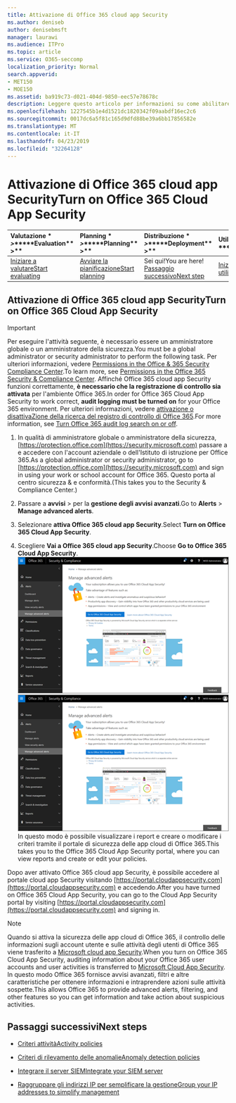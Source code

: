 ```yaml
---
title: Attivazione di Office 365 cloud app Security
ms.author: deniseb
author: denisebmsft
manager: laurawi
ms.audience: ITPro
ms.topic: article
ms.service: O365-seccomp
localization_priority: Normal
search.appverid:
- MET150
- MOE150
ms.assetid: ba919c73-d021-404d-9850-eec57e78678c
description: Leggere questo articolo per informazioni su come abilitare Office 365 cloud app Security, alimentato da cloud app Security in Microsoft Azure.
ms.openlocfilehash: 1227545b1e4d1521dc1820342f09aabdf16ec2c6
ms.sourcegitcommit: 0017dc6a5f81c165d9dfd88be39a6bb17856582e
ms.translationtype: MT
ms.contentlocale: it-IT
ms.lasthandoff: 04/23/2019
ms.locfileid: "32264128"
---
```

# <a name="turn-on-office-365-cloud-app-security"></a><span data-ttu-id="fcd89-103">Attivazione di Office 365 cloud app Security</span><span class="sxs-lookup"><span data-stu-id="fcd89-103">Turn on Office 365 Cloud App Security</span></span>
  
|<span data-ttu-id="fcd89-104">Valutazione \* *\>*\*</span><span class="sxs-lookup"><span data-stu-id="fcd89-104">\*\*\*\*Evaluation\*\* \>\*\*</span></span>|<span data-ttu-id="fcd89-105">Planning \* *\>*\*</span><span class="sxs-lookup"><span data-stu-id="fcd89-105">\*\*\*\*Planning\*\* \>\*\*</span></span>|<span data-ttu-id="fcd89-106">Distribuzione \* *\>*\*</span><span class="sxs-lookup"><span data-stu-id="fcd89-106">\*\*\*\*Deployment\*\* \>\*\*</span></span>|<span data-ttu-id="fcd89-107">Utilizzo \* \* \* \*</span><span class="sxs-lookup"><span data-stu-id="fcd89-107">\*\*\*\*Utilization\*\*\*\*</span></span>|
|:-----|:-----|:-----|:-----|
|[<span data-ttu-id="fcd89-108">Iniziare a valutare</span><span class="sxs-lookup"><span data-stu-id="fcd89-108">Start evaluating</span></span>](office-365-cas-overview.md) <br/> |[<span data-ttu-id="fcd89-109">Avviare la pianificazione</span><span class="sxs-lookup"><span data-stu-id="fcd89-109">Start planning</span></span>](get-ready-for-office-365-cas.md) <br/> |<span data-ttu-id="fcd89-110">Sei qui!</span><span class="sxs-lookup"><span data-stu-id="fcd89-110">You are here!</span></span>  <br/> [<span data-ttu-id="fcd89-111">Passaggio successivo</span><span class="sxs-lookup"><span data-stu-id="fcd89-111">Next step</span></span>](activity-policies-and-alerts.md) <br/> |[<span data-ttu-id="fcd89-112">Iniziare a utilizzare</span><span class="sxs-lookup"><span data-stu-id="fcd89-112">Start utilizing</span></span>](utilization-activities-for-ocas.md) <br/> |
  
## <a name="turn-on-office-365-cloud-app-security"></a><span data-ttu-id="fcd89-113">Attivazione di Office 365 cloud app Security</span><span class="sxs-lookup"><span data-stu-id="fcd89-113">Turn on Office 365 Cloud App Security</span></span>

> [!IMPORTANT]
> <span data-ttu-id="fcd89-114">Per eseguire l'attività seguente, è necessario essere un amministratore globale o un amministratore della sicurezza.</span><span class="sxs-lookup"><span data-stu-id="fcd89-114">You must be a global administrator or security administrator to perform the following task.</span></span> <span data-ttu-id="fcd89-115">Per ulteriori informazioni, vedere [Permissions in the Office &amp; 365 Security Compliance Center](permissions-in-the-security-and-compliance-center.md).</span><span class="sxs-lookup"><span data-stu-id="fcd89-115">To learn more, see [Permissions in the Office 365 Security &amp; Compliance Center](permissions-in-the-security-and-compliance-center.md).</span></span> <span data-ttu-id="fcd89-116">Affinché Office 365 cloud app Security funzioni correttamente, **è necessario che la registrazione di controllo sia attivata** per l'ambiente Office 365.</span><span class="sxs-lookup"><span data-stu-id="fcd89-116">In order for Office 365 Cloud App Security to work correct, **audit logging must be turned on** for your Office 365 environment.</span></span> <span data-ttu-id="fcd89-117">Per ulteriori informazioni, vedere [attivazione o disattivaZione della ricerca del registro di controllo di Office 365](turn-audit-log-search-on-or-off.md).</span><span class="sxs-lookup"><span data-stu-id="fcd89-117">For more information, see [Turn Office 365 audit log search on or off](turn-audit-log-search-on-or-off.md).</span></span> 
  
1. <span data-ttu-id="fcd89-118">In qualità di amministratore globale o amministratore della sicurezza, [https://protection.office.com](https://security.microsoft.com) passare a e accedere con l'account aziendale o dell'Istituto di istruzione per Office 365.</span><span class="sxs-lookup"><span data-stu-id="fcd89-118">As a global administrator or security administrator, go to [https://protection.office.com](https://security.microsoft.com) and sign in using your work or school account for Office 365.</span></span> <span data-ttu-id="fcd89-119">Questo porta al centro sicurezza &amp; e conformità.</span><span class="sxs-lookup"><span data-stu-id="fcd89-119">(This takes you to the Security &amp; Compliance Center.)</span></span> 
    
2. <span data-ttu-id="fcd89-120">Passare a **avvisi** \> per la **gestione degli avvisi avanzati**.</span><span class="sxs-lookup"><span data-stu-id="fcd89-120">Go to **Alerts** \> **Manage advanced alerts**.</span></span>
    
3. <span data-ttu-id="fcd89-121">Selezionare **attiva Office 365 cloud app Security**.</span><span class="sxs-lookup"><span data-stu-id="fcd89-121">Select **Turn on Office 365 Cloud App Security**.</span></span>
    
4. <span data-ttu-id="fcd89-122">Scegliere **Vai a Office 365 cloud app Security**.</span><span class="sxs-lookup"><span data-stu-id="fcd89-122">Choose **Go to Office 365 Cloud App Security**.</span></span><br/><span data-ttu-id="fcd89-123">![Nel centro sicurezza &amp; e conformità, scegliere Gestisci avvisi avanzati per accedere a Office 365 cloud app Security](media/958632d4-03e3-4ade-8e22-d5509db6fca7.png)</span><span class="sxs-lookup"><span data-stu-id="fcd89-123">![In the Security &amp; Compliance Center, choose Manage Advanced Alerts to go to Office 365 Cloud App Security](media/958632d4-03e3-4ade-8e22-d5509db6fca7.png)</span></span><br/><span data-ttu-id="fcd89-124">In questo modo è possibile visualizzare i report e creare o modificare i criteri tramite il portale di sicurezza delle app cloud di Office 365.</span><span class="sxs-lookup"><span data-stu-id="fcd89-124">This takes you to the Office 365 Cloud App Security portal, where you can view reports and create or edit your policies.</span></span>

<span data-ttu-id="fcd89-125">Dopo aver attivato Office 365 cloud app Security, è possibile accedere al portale cloud app Security visitando [https://portal.cloudappsecurity.com](https://portal.cloudappsecurity.com) e accedendo.</span><span class="sxs-lookup"><span data-stu-id="fcd89-125">After you have turned on Office 365 Cloud App Security, you can go to the Cloud App Security portal by visiting [https://portal.cloudappsecurity.com](https://portal.cloudappsecurity.com) and signing in.</span></span>
    
> [!NOTE]
> <span data-ttu-id="fcd89-126">Quando si attiva la sicurezza delle app cloud di Office 365, il controllo delle informazioni sugli account utente e sulle attività degli utenti di Office 365 viene trasferito a [Microsoft cloud app Security](https://aka.ms/whatiscas).</span><span class="sxs-lookup"><span data-stu-id="fcd89-126">When you turn on Office 365 Cloud App Security, auditing information about your Office 365 user accounts and user activities is transferred to [Microsoft Cloud App Security](https://aka.ms/whatiscas).</span></span> <span data-ttu-id="fcd89-127">In questo modo Office 365 fornisce avvisi avanzati, filtri e altre caratteristiche per ottenere informazioni e intraprendere azioni sulle attività sospette.</span><span class="sxs-lookup"><span data-stu-id="fcd89-127">This allows Office 365 to provide advanced alerts, filtering, and other features so you can get information and take action about suspicious activities.</span></span> 
  
## <a name="next-steps"></a><span data-ttu-id="fcd89-128">Passaggi successivi</span><span class="sxs-lookup"><span data-stu-id="fcd89-128">Next steps</span></span>

- [<span data-ttu-id="fcd89-129">Criteri attività</span><span class="sxs-lookup"><span data-stu-id="fcd89-129">Activity policies</span></span>](activity-policies-and-alerts.md)
    
- [<span data-ttu-id="fcd89-130">Criteri di rilevamento delle anomalie</span><span class="sxs-lookup"><span data-stu-id="fcd89-130">Anomaly detection policies</span></span>](anomaly-detection-policies-in-ocas.md)
    
- [<span data-ttu-id="fcd89-131">Integrare il server SIEM</span><span class="sxs-lookup"><span data-stu-id="fcd89-131">Integrate your SIEM server</span></span>](integrate-your-siem-server-with-office-365-cas.md)
    
- [<span data-ttu-id="fcd89-132">Raggruppare gli indirizzi IP per semplificare la gestione</span><span class="sxs-lookup"><span data-stu-id="fcd89-132">Group your IP addresses to simplify management</span></span>](group-your-ip-addresses-in-ocas.md)
    

